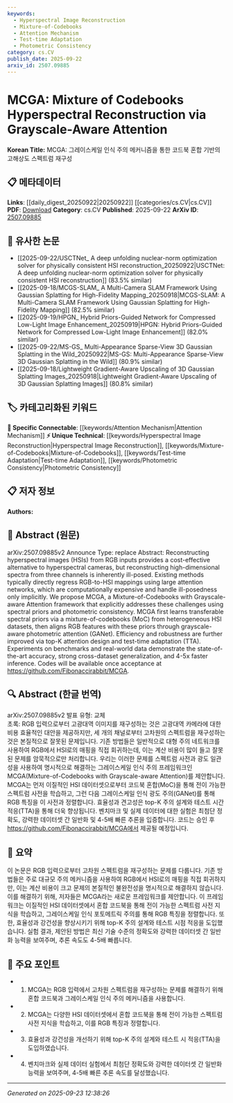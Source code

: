 ```yaml
---
keywords:
  - Hyperspectral Image Reconstruction
  - Mixture-of-Codebooks
  - Attention Mechanism
  - Test-time Adaptation
  - Photometric Consistency
category: cs.CV
publish_date: 2025-09-22
arxiv_id: 2507.09885
---
```


<!-- KEYWORD_LINKING_METADATA:
{
  "processed_timestamp": "2025-09-23T12:38:26.463992",
  "vocabulary_version": "1.0",
  "selected_keywords": [
    "Hyperspectral Image Reconstruction",
    "Mixture-of-Codebooks",
    "Attention Mechanism",
    "Test-time Adaptation",
    "Photometric Consistency"
  ],
  "rejected_keywords": [],
  "similarity_scores": {
    "Hyperspectral Image Reconstruction": 0.8,
    "Mixture-of-Codebooks": 0.75,
    "Attention Mechanism": 0.78,
    "Test-time Adaptation": 0.77,
    "Photometric Consistency": 0.72
  },
  "extraction_method": "AI_prompt_based",
  "budget_applied": true,
  "candidates_json": {
    "candidates": [
      {
        "surface": "Hyperspectral Image Reconstruction",
        "canonical": "Hyperspectral Image Reconstruction",
        "aliases": [
          "HSI Reconstruction"
        ],
        "category": "unique_technical",
        "rationale": "This term is central to the paper's focus on reconstructing hyperspectral images from RGB inputs.",
        "novelty_score": 0.7,
        "connectivity_score": 0.65,
        "specificity_score": 0.85,
        "link_intent_score": 0.8
      },
      {
        "surface": "Mixture-of-Codebooks",
        "canonical": "Mixture-of-Codebooks",
        "aliases": [
          "MoC"
        ],
        "category": "unique_technical",
        "rationale": "This is a novel framework proposed in the paper, crucial for understanding the method's innovation.",
        "novelty_score": 0.8,
        "connectivity_score": 0.6,
        "specificity_score": 0.9,
        "link_intent_score": 0.75
      },
      {
        "surface": "Grayscale-aware Attention",
        "canonical": "Attention Mechanism",
        "aliases": [
          "GANet"
        ],
        "category": "specific_connectable",
        "rationale": "This is a specific type of attention mechanism that enhances connectivity with existing attention-based methods.",
        "novelty_score": 0.65,
        "connectivity_score": 0.85,
        "specificity_score": 0.7,
        "link_intent_score": 0.78
      },
      {
        "surface": "Test-time Adaptation",
        "canonical": "Test-time Adaptation",
        "aliases": [
          "TTA"
        ],
        "category": "unique_technical",
        "rationale": "This technique is highlighted for improving efficiency and robustness, making it a key concept in the paper.",
        "novelty_score": 0.7,
        "connectivity_score": 0.7,
        "specificity_score": 0.8,
        "link_intent_score": 0.77
      },
      {
        "surface": "Photometric Consistency",
        "canonical": "Photometric Consistency",
        "aliases": [],
        "category": "unique_technical",
        "rationale": "This concept is essential for understanding the method's approach to aligning RGB features with spectral priors.",
        "novelty_score": 0.65,
        "connectivity_score": 0.6,
        "specificity_score": 0.75,
        "link_intent_score": 0.72
      }
    ],
    "ban_list_suggestions": [
      "RGB inputs",
      "large attention networks",
      "state-of-the-art accuracy"
    ]
  },
  "decisions": [
    {
      "candidate_surface": "Hyperspectral Image Reconstruction",
      "resolved_canonical": "Hyperspectral Image Reconstruction",
      "decision": "linked",
      "scores": {
        "novelty": 0.7,
        "connectivity": 0.65,
        "specificity": 0.85,
        "link_intent": 0.8
      }
    },
    {
      "candidate_surface": "Mixture-of-Codebooks",
      "resolved_canonical": "Mixture-of-Codebooks",
      "decision": "linked",
      "scores": {
        "novelty": 0.8,
        "connectivity": 0.6,
        "specificity": 0.9,
        "link_intent": 0.75
      }
    },
    {
      "candidate_surface": "Grayscale-aware Attention",
      "resolved_canonical": "Attention Mechanism",
      "decision": "linked",
      "scores": {
        "novelty": 0.65,
        "connectivity": 0.85,
        "specificity": 0.7,
        "link_intent": 0.78
      }
    },
    {
      "candidate_surface": "Test-time Adaptation",
      "resolved_canonical": "Test-time Adaptation",
      "decision": "linked",
      "scores": {
        "novelty": 0.7,
        "connectivity": 0.7,
        "specificity": 0.8,
        "link_intent": 0.77
      }
    },
    {
      "candidate_surface": "Photometric Consistency",
      "resolved_canonical": "Photometric Consistency",
      "decision": "linked",
      "scores": {
        "novelty": 0.65,
        "connectivity": 0.6,
        "specificity": 0.75,
        "link_intent": 0.72
      }
    }
  ]
}
-->

# MCGA: Mixture of Codebooks Hyperspectral Reconstruction via Grayscale-Aware Attention

**Korean Title:** MCGA: 그레이스케일 인식 주의 메커니즘을 통한 코드북 혼합 기반의 고해상도 스펙트럼 재구성

## 📋 메타데이터

**Links**: [[daily_digest_20250922|20250922]] [[categories/cs.CV|cs.CV]]
**PDF**: [Download](https://arxiv.org/pdf/2507.09885.pdf)
**Category**: cs.CV
**Published**: 2025-09-22
**ArXiv ID**: [2507.09885](https://arxiv.org/abs/2507.09885)

## 🔗 유사한 논문
- [[2025-09-22/USCTNet_ A deep unfolding nuclear-norm optimization solver for physically consistent HSI reconstruction_20250922|USCTNet: A deep unfolding nuclear-norm optimization solver for physically consistent HSI reconstruction]] (83.5% similar)
- [[2025-09-18/MCGS-SLAM_ A Multi-Camera SLAM Framework Using Gaussian Splatting for High-Fidelity Mapping_20250918|MCGS-SLAM: A Multi-Camera SLAM Framework Using Gaussian Splatting for High-Fidelity Mapping]] (82.5% similar)
- [[2025-09-19/HPGN_ Hybrid Priors-Guided Network for Compressed Low-Light Image Enhancement_20250919|HPGN: Hybrid Priors-Guided Network for Compressed Low-Light Image Enhancement]] (82.0% similar)
- [[2025-09-22/MS-GS_ Multi-Appearance Sparse-View 3D Gaussian Splatting in the Wild_20250922|MS-GS: Multi-Appearance Sparse-View 3D Gaussian Splatting in the Wild]] (80.9% similar)
- [[2025-09-18/Lightweight Gradient-Aware Upscaling of 3D Gaussian Splatting Images_20250918|Lightweight Gradient-Aware Upscaling of 3D Gaussian Splatting Images]] (80.8% similar)

## 🏷️ 카테고리화된 키워드
**🔗 Specific Connectable**: [[keywords/Attention Mechanism|Attention Mechanism]]
**⚡ Unique Technical**: [[keywords/Hyperspectral Image Reconstruction|Hyperspectral Image Reconstruction]], [[keywords/Mixture-of-Codebooks|Mixture-of-Codebooks]], [[keywords/Test-time Adaptation|Test-time Adaptation]], [[keywords/Photometric Consistency|Photometric Consistency]]

## 📋 저자 정보

**Authors:** 

## 📄 Abstract (원문)

arXiv:2507.09885v2 Announce Type: replace 
Abstract: Reconstructing hyperspectral images (HSIs) from RGB inputs provides a cost-effective alternative to hyperspectral cameras, but reconstructing high-dimensional spectra from three channels is inherently ill-posed. Existing methods typically directly regress RGB-to-HSI mappings using large attention networks, which are computationally expensive and handle ill-posedness only implicitly. We propose MCGA, a Mixture-of-Codebooks with Grayscale-aware Attention framework that explicitly addresses these challenges using spectral priors and photometric consistency. MCGA first learns transferable spectral priors via a mixture-of-codebooks (MoC) from heterogeneous HSI datasets, then aligns RGB features with these priors through grayscale-aware photometric attention (GANet). Efficiency and robustness are further improved via top-K attention design and test-time adaptation (TTA). Experiments on benchmarks and real-world data demonstrate the state-of-the-art accuracy, strong cross-dataset generalization, and 4-5x faster inference. Codes will be available once acceptance at https://github.com/Fibonaccirabbit/MCGA.

## 🔍 Abstract (한글 번역)

arXiv:2507.09885v2 발표 유형: 교체  
초록: RGB 입력으로부터 고광대역 이미지를 재구성하는 것은 고광대역 카메라에 대한 비용 효율적인 대안을 제공하지만, 세 개의 채널로부터 고차원의 스펙트럼을 재구성하는 것은 본질적으로 잘못된 문제입니다. 기존 방법들은 일반적으로 대형 주의 네트워크를 사용하여 RGB에서 HSI로의 매핑을 직접 회귀하는데, 이는 계산 비용이 많이 들고 잘못된 문제를 암묵적으로만 처리합니다. 우리는 이러한 문제를 스펙트럼 사전과 광도 일관성을 사용하여 명시적으로 해결하는 그레이스케일 인식 주의 프레임워크인 MCGA(Mixture-of-Codebooks with Grayscale-aware Attention)를 제안합니다. MCGA는 먼저 이질적인 HSI 데이터셋으로부터 코드북 혼합(MoC)을 통해 전이 가능한 스펙트럼 사전을 학습하고, 그런 다음 그레이스케일 인식 광도 주의(GANet)를 통해 RGB 특징을 이 사전과 정렬합니다. 효율성과 견고성은 top-K 주의 설계와 테스트 시간 적응(TTA)을 통해 더욱 향상됩니다. 벤치마크 및 실제 데이터에 대한 실험은 최첨단 정확도, 강력한 데이터셋 간 일반화 및 4-5배 빠른 추론을 입증합니다. 코드는 승인 후 https://github.com/Fibonaccirabbit/MCGA에서 제공될 예정입니다.

## 📝 요약

이 논문은 RGB 입력으로부터 고차원 스펙트럼을 재구성하는 문제를 다룹니다. 기존 방법들은 주로 대규모 주의 메커니즘을 사용하여 RGB에서 HSI로의 매핑을 직접 회귀하지만, 이는 계산 비용이 크고 문제의 본질적인 불완전성을 명시적으로 해결하지 않습니다. 이를 해결하기 위해, 저자들은 MCGA라는 새로운 프레임워크를 제안합니다. 이 프레임워크는 이질적인 HSI 데이터셋에서 혼합 코드북을 통해 전이 가능한 스펙트럼 사전 지식을 학습하고, 그레이스케일 인식 포토메트릭 주의를 통해 RGB 특징을 정렬합니다. 또한, 효율성과 강건성을 향상시키기 위해 top-K 주의 설계와 테스트 시점 적응을 도입했습니다. 실험 결과, 제안된 방법은 최신 기술 수준의 정확도와 강력한 데이터셋 간 일반화 능력을 보여주며, 추론 속도도 4-5배 빠릅니다.

## 🎯 주요 포인트

- 1. MCGA는 RGB 입력에서 고차원 스펙트럼을 재구성하는 문제를 해결하기 위해 혼합 코드북과 그레이스케일 인식 주의 메커니즘을 사용합니다.
- 2. MCGA는 다양한 HSI 데이터셋에서 혼합 코드북을 통해 전이 가능한 스펙트럼 사전 지식을 학습하고, 이를 RGB 특징과 정렬합니다.
- 3. 효율성과 강건성을 개선하기 위해 top-K 주의 설계와 테스트 시 적응(TTA)을 도입하였습니다.
- 4. 벤치마크와 실제 데이터 실험에서 최첨단 정확도와 강력한 데이터셋 간 일반화 능력을 보여주며, 4-5배 빠른 추론 속도를 달성했습니다.


---

*Generated on 2025-09-23 12:38:26*